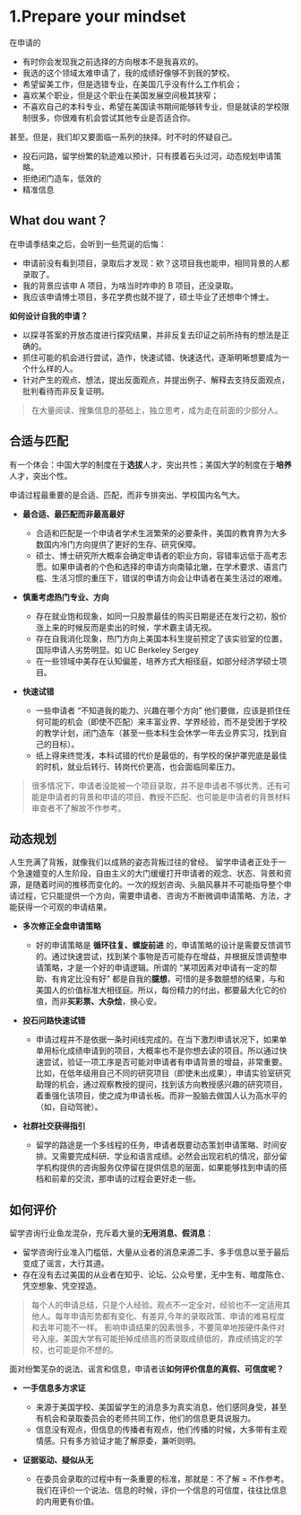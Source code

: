 # 1.Prepare your mindset

在申请的

- 有时你会发现我之前选择的方向根本不是我喜欢的。
- 我选的这个领域太难申请了，我的成绩好像够不到我的梦校。
- 希望留美工作，但是选错专业，在美国几乎没有什么工作机会；
- 喜欢某个职业，但是这个职业在美国发展空间极其狭窄；
- 不喜欢自己的本科专业，希望在美国读书期间能够转专业，但是就读的学校限制很多，你很难有机会尝试其他专业是否适合你。

甚至。但是，我们却又要面临一系列的抉择。时不时的怀疑自己。

- 投石问路，留学纷繁的轨迹难以预计，只有摸着石头过河，动态规划申请策略。
- 拒绝闭门造车，低效的
- 精准信息

## What dou want？
在申请季结束之后，会听到一些荒诞的后悔：

- 申请前没有看到项目，录取后才发现：欸？这项目我也能申，相同背景的人都录取了。
- 我的背景应该申 A 项目，为啥当时咋申的 B 项目，还没录取。
- 我应该申请博士项目，多花学费也就不提了，硕士毕业了还想申个博士。

**如何设计自我的申请？**

- 以探寻答案的开放态度进行探究结果，并非反复去印证之前所持有的想法是正确的。
- 抓住可能的机会进行尝试，造作，快速试错、快速迭代，逐渐明晰想要成为一个什么样的人。
- 针对产生的观点、想法，提出反面观点，并提出例子、解释去支持反面观点，批判看待而非反复证明。

> 在大量阅读、搜集信息的基础上，独立思考，成为走在前面的少部分人。

## 合适与匹配

有一个体会：中国大学的制度在于**选拔**人才，突出共性；美国大学的制度在于**培养**人才，突出个性。

申请过程最重要的是合适、匹配，而非专排突出、学校国内名气大。

- **最合适、最匹配而非最高最好**
   - 合适和匹配是一个申请者学术生涯繁荣的必要条件，美国的教育界为大多数国内冷门方向提供了更好的生存、研究保障。
   - 硕士、博士研究所大概率会确定申请者的职业方向，容错率远低于高考志愿。如果申请者的个色和选择的申请方向南辕北辙，在学术要求、语言门槛、生活习惯的重压下，错误的申请方向会让申请者在美生活过的艰难。
   
- **慎重考虑热门专业、方向**
   - 存在就业饱和现象，如同一只股票最佳的购买日期是还在发行之初，股价涨上来的时候反而是卖出的时候，学术霸主请无视。
   - 存在自我消化现象，热门方向上美国本科生提前预定了该实验室的位置，国际申请人劣势明显。如 UC Berkeley Sergey
   - 在一些领域中美存在认知偏差，培养方式大相径庭，如部分经济学硕士项目。
   
- **快速试错**
   - 一些申请者 “不知道我的能力、兴趣在哪个方向” 他们要做，应该是抓住任何可能的机会（即使不匹配）来丰富业界、学界经验，而不是受困于学校的教学计划，闭门造车（甚至一些本科生会休学一年去业界实习，找到自己的目标）。
   - 纸上得来终觉浅，本科试错的代价是最低的，有学校的保护罩兜底是最佳的时机，就业后转行、转岗代价更高，也会面临同辈压力。
 
> 很多情况下，申请者没能被一个项目录取，并不是申请者不够优秀。还有可能是申请者的背景和申请的项目、教授不匹配、也可能是申请者的背景材料审查者不了解故不作参考。

## 动态规划 ##

人生充满了背叛，就像我们以成熟的姿态背叛过往的曾经。 留学申请者正处于一个急速嬗变的人生阶段，自由主义的大门缓缓打开申请者的观念、状态、背景和资源，是随着时间的推移而变化的。一次的规划咨询、头脑风暴并不可能指导整个申请过程，它只能提供一个方向，需要申请者、咨询方不断微调申请策略、方法，才能获得一个可观的申请结果。


- **多次修正全盘申请策略**

    - 好的申请策略是 **循环往复、螺旋前进** 的，申请策略的设计是需要反馈调节的。通过快速尝试，找到某个事物是否可能存在增益，并根据反馈调整申请策略，才是一个好的申请逻辑。所谓的 “某项因素对申请有一定的帮助、有肯定比没有好” 都是自我的**臆想**，可惜的是多数臆想的结果，与和美国人的价值标准大相径庭。所以，每份精力的付出，都要最大化它的价值，而非**买彩票、大杂烩**，换心安。


- **投石问路快速试错**

    - 申请过程并不是依据一条时间线完成的。在当下激烈申请状况下，如果单单用标化成绩申请到的项目，大概率也不是你想去读的项目。所以通过快速尝试，验证一项工序是否可能对申请者有申请背景的增益，非常重要。比如，在低年级用自己不同的研究项目（即使未出成果），申请实验室研究助理的机会，通过观察教授的提问，找到该方向教授感兴趣的研究项目，着重强化该项目，使之成为申请长板。而非一股脑去做国人认为高水平的（如，自动驾驶）。
    
- **社群社交获得指引**

    - 留学的路途是一个多线程的任务，申请者既要动态策划申请策略、时间安排。又需要完成科研、学业和语言成绩。必然会出现宕机的情况，部分留学机构提供的咨询服务仅停留在提供信息的层面，如果能够找到申请的搭档和前辈的交流，那申请的过程会更好走一些。


## 如何评价 ##

留学咨询行业鱼龙混杂，充斥着大量的**无用消息、假消息**：


 - 留学咨询行业准入门槛低，大量从业者的消息来源二手、多手信息以至于最后变成了谣言，大行其道。
 - 存在没有去过美国的从业者在知乎、论坛、公众号里，无中生有、暗度陈仓、凭空想象、凭空捏造。


> 每个人的申请总结，只是个人经验。观点不一定全对，经验也不一定适用其他人。每年申请形势都有变化、有差异,今年的录取政策、申请的难易程度和去年可能不一样。 影响申请结果的因素很多，不要简单地按硬件条件对号入座。美国大学有可能拒掉成绩高的而录取成绩低的，靠成绩搞定的学校，也可能是你不想的。


面对纷繁芜杂的说法、谣言和信息，申请者该**如何评价信息的真假、可信度呢？**


- **一手信息多方求证**
  - 来源于美国学校、美国留学生的消息多为真实消息，他们感同身受，甚至有机会和录取委员会的老师共同工作，他们的信息更具说服力。
  - 信息没有观点，但信息的传播者有观点，他们传播的时候，大多带有主观情感。只有多方验证才能了解原委，兼听则明。
  
- **证据驱动、疑似从无**
  - 在委员会录取的过程中有一条重要的标准，那就是：不了解 = 不作参考。我们在评价一个说法、信息的时候，评价一个信息的可信度，往往比信息的内用更有价值。








